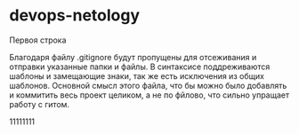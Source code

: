 # devops-netology
Первоя строка


Благодаря файлу .gitignore будут пропущены для отсеживания и отправки указанные папки и файлы. В синтаксисе поддреживаются шаблоны и замещающие знаки, так же есть исключения из общих шаблонов. 
Основной смысл этого файла, что бы можно было добавлять и коммитить весь проект целиком, а не по фйлово, что сильно упращает работу с гитом. 

11111111
